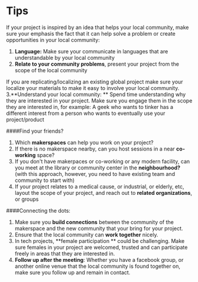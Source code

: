 # Tips

If your project is inspired by an idea that helps your local community, make sure your emphasis the fact that it can help solve a problem or create opportunities in your local community:
1. **Language:** Make sure your communicate in languages that are understandable by your local community
2. **Relate to your community problems**, present your project from the scope of the local community

If you are replicating/localizing an existing global project make sure your localize your materials to make it easy to involve your local community.
3.**Understand your local community: ** Spend time understanding why they are interested in your project.  Make sure you engage them in the scope they are interested in, for example: A geek who wants to tinker has a different interest from a person who wants to eventually use your project/product

####Find your friends?

1. Which **makerspaces** can help you work on your project?
2. If there is no makerspace nearby, can you host sessions in a near **co-working** space?
3. If you don't have makerpaces or co-working or any modern facility, can you meet at the library or community center in the **neighbourhood?** (with this approach, however, you need to have existing team and community to start with)
4. If your project relates to a medical cause, or industrial, or elderly, etc, layout the scope of your project, and reach out to **related organizations**, or groups 

####Connecting the dots:
1. Make sure you **build connections** between the community of the makerspace and the new community that your bring for your project.
2. Ensure that the local community can **work together** nicely.
3. In tech projects, **female participation ** could be challenging. Make sure females in your project are welcomed, trusted and can participate freely in areas that they are interested in.
4. **Follow up after the meeting**: Whether you have a facebook group, or another online venue that the local community is found together on, make sure you follow up and remain in contact.

